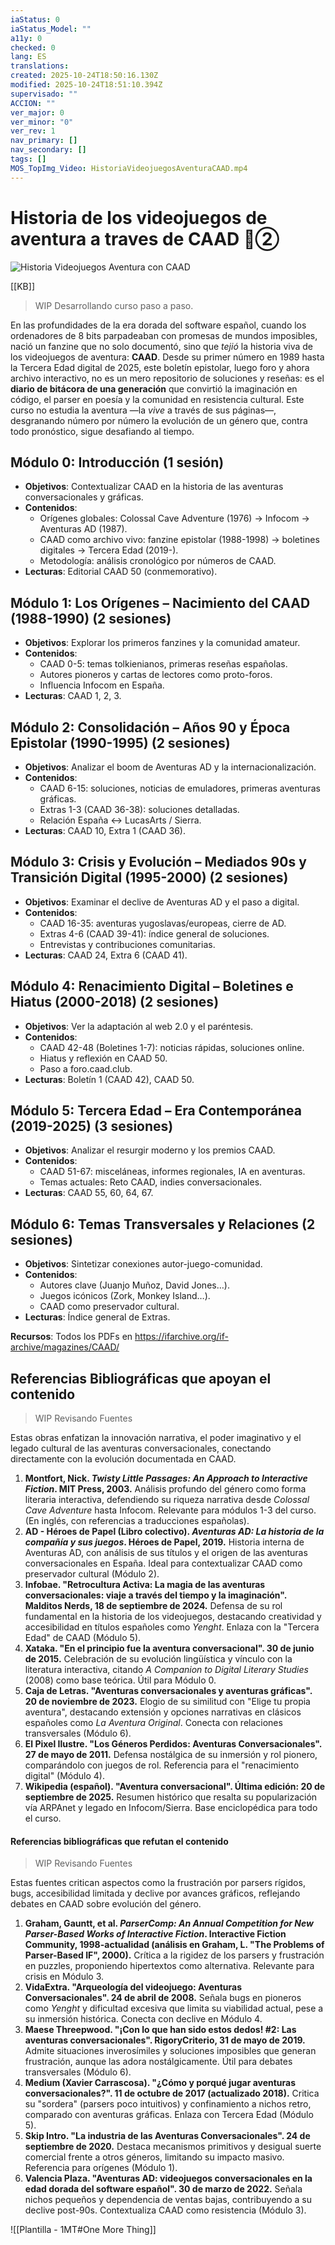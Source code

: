 ```yaml
---
iaStatus: 0
iaStatus_Model: ""
a11y: 0
checked: 0
lang: ES
translations:
created: 2025-10-24T18:50:16.130Z
modified: 2025-10-24T18:51:10.394Z
supervisado: ""
ACCION: ""
ver_major: 0
ver_minor: "0"
ver_rev: 1
nav_primary: []
nav_secondary: []
tags: []
MOS_TopImg_Video: HistoriaVideojuegosAventuraCAAD.mp4
---
```

# Historia de los videojuegos de aventura a traves de CAAD  🔴②

![Historia Videojuegos Aventura con CAAD](PublicBrain/_resources/18713be6c249379ca3b76cdf6731942e_MD5.jpg)

[[KB]]

> WIP Desarrollando curso paso a paso.

En las profundidades de la era dorada del software español, cuando los ordenadores de 8 bits parpadeaban con promesas de mundos imposibles, nació un fanzine que no solo documentó, sino que *tejió* la historia viva de los videojuegos de aventura: **CAAD**. Desde su primer número en 1989 hasta la Tercera Edad digital de 2025, este boletín epistolar, luego foro y ahora archivo interactivo, no es un mero repositorio de soluciones y reseñas: es el **diario de bitácora de una generación** que convirtió la imaginación en código, el parser en poesía y la comunidad en resistencia cultural. Este curso no estudia la aventura —la *vive* a través de sus páginas—, desgranando número por número la evolución de un género que, contra todo pronóstico, sigue desafiando al tiempo.

## Módulo 0: Introducción (1 sesión)
- **Objetivos**: Contextualizar CAAD en la historia de las aventuras conversacionales y gráficas.
- **Contenidos**:
  - Orígenes globales: Colossal Cave Adventure (1976) → Infocom → Aventuras AD (1987).
  - CAAD como archivo vivo: fanzine epistolar (1988-1998) → boletines digitales → Tercera Edad (2019-).
  - Metodología: análisis cronológico por números de CAAD.
- **Lecturas**: Editorial CAAD 50 (conmemorativo).


## Módulo 1: Los Orígenes – Nacimiento del CAAD (1988-1990) (2 sesiones)
- **Objetivos**: Explorar los primeros fanzines y la comunidad amateur.
- **Contenidos**:
  - CAAD 0-5: temas tolkienianos, primeras reseñas españolas.
  - Autores pioneros y cartas de lectores como proto-foros.
  - Influencia Infocom en España.
- **Lecturas**: CAAD 1, 2, 3.

## Módulo 2: Consolidación – Años 90 y Época Epistolar (1990-1995) (2 sesiones)
- **Objetivos**: Analizar el boom de Aventuras AD y la internacionalización.
- **Contenidos**:
  - CAAD 6-15: soluciones, noticias de emuladores, primeras aventuras gráficas.
  - Extras 1-3 (CAAD 36-38): soluciones detalladas.
  - Relación España ↔ LucasArts / Sierra.
- **Lecturas**: CAAD 10, Extra 1 (CAAD 36).


## Módulo 3: Crisis y Evolución – Mediados 90s y Transición Digital (1995-2000) (2 sesiones)
- **Objetivos**: Examinar el declive de Aventuras AD y el paso a digital.
- **Contenidos**:
  - CAAD 16-35: aventuras yugoslavas/europeas, cierre de AD.
  - Extras 4-6 (CAAD 39-41): índice general de soluciones.
  - Entrevistas y contribuciones comunitarias.
- **Lecturas**: CAAD 24, Extra 6 (CAAD 41).

## Módulo 4: Renacimiento Digital – Boletines e Hiatus (2000-2018) (2 sesiones)
- **Objetivos**: Ver la adaptación al web 2.0 y el paréntesis.
- **Contenidos**:
  - CAAD 42-48 (Boletines 1-7): noticias rápidas, soluciones online.
  - Hiatus y reflexión en CAAD 50.
  - Paso a foro.caad.club.
- **Lecturas**: Boletín 1 (CAAD 42), CAAD 50.

## Módulo 5: Tercera Edad – Era Contemporánea (2019-2025) (3 sesiones)
- **Objetivos**: Analizar el resurgir moderno y los premios CAAD.
- **Contenidos**:
  - CAAD 51-67: misceláneas, informes regionales, IA en aventuras.
  - Temas actuales: Reto CAAD, indies conversacionales.
- **Lecturas**: CAAD 55, 60, 64, 67.

## Módulo 6: Temas Transversales y Relaciones (2 sesiones)
- **Objetivos**: Sintetizar conexiones autor-juego-comunidad.
- **Contenidos**:
  - Autores clave (Juanjo Muñoz, David Jones…).
  - Juegos icónicos (Zork, Monkey Island…).
  - CAAD como preservador cultural.
- **Lecturas**: Índice general de Extras.

**Recursos**: Todos los PDFs en https://ifarchive.org/if-archive/magazines/CAAD/

## Referencias Bibliográficas que apoyan el contenido

> WIP Revisando Fuentes

Estas obras enfatizan la innovación narrativa, el poder imaginativo y el legado cultural de las aventuras conversacionales, conectando directamente con la evolución documentada en CAAD.

1. **Montfort, Nick. _Twisty Little Passages: An Approach to Interactive Fiction_. MIT Press, 2003.** Análisis profundo del género como forma literaria interactiva, defendiendo su riqueza narrativa desde _Colossal Cave Adventure_ hasta Infocom. Relevante para módulos 1-3 del curso. (En inglés, con referencias a traducciones españolas).
2. **AD - Héroes de Papel (Libro colectivo). _Aventuras AD: La historia de la compañía y sus juegos_. Héroes de Papel, 2019.** Historia interna de Aventuras AD, con análisis de sus títulos y el origen de las aventuras conversacionales en España. Ideal para contextualizar CAAD como preservador cultural (Módulo 2).
3. **Infobae. "Retrocultura Activa: La magia de las aventuras conversacionales: viaje a través del tiempo y la imaginación". Malditos Nerds, 18 de septiembre de 2024.** Defensa de su rol fundamental en la historia de los videojuegos, destacando creatividad y accesibilidad en títulos españoles como _Yenght_. Enlaza con la "Tercera Edad" de CAAD (Módulo 5).
4. **Xataka. "En el principio fue la aventura conversacional". 30 de junio de 2015.** Celebración de su evolución lingüística y vínculo con la literatura interactiva, citando _A Companion to Digital Literary Studies_ (2008) como base teórica. Útil para Módulo 0.
5. **Caja de Letras. "Aventuras conversacionales y aventuras gráficas". 20 de noviembre de 2023.** Elogio de su similitud con "Elige tu propia aventura", destacando extensión y opciones narrativas en clásicos españoles como _La Aventura Original_. Conecta con relaciones transversales (Módulo 6).
6. **El Pixel Ilustre. "Los Géneros Perdidos: Aventuras Conversacionales". 27 de mayo de 2011.** Defensa nostálgica de su inmersión y rol pionero, comparándolo con juegos de rol. Referencia para el "renacimiento digital" (Módulo 4).
7. **Wikipedia (español). "Aventura conversacional". Última edición: 20 de septiembre de 2025.** Resumen histórico que resalta su popularización vía ARPAnet y legado en Infocom/Sierra. Base enciclopédica para todo el curso.

#### Referencias bibliográficas que refutan el contenido

> WIP Revisando Fuentes

Estas fuentes critican aspectos como la frustración por parsers rígidos, bugs, accesibilidad limitada y declive por avances gráficos, reflejando debates en CAAD sobre evolución del género.

1. **Graham, Gauntt, et al. _ParserComp: An Annual Competition for New Parser-Based Works of Interactive Fiction_. Interactive Fiction Community, 1998-actualidad (análisis en Graham, L. "The Problems of Parser-Based IF", 2000).** Crítica a la rigidez de los parsers y frustración en puzzles, proponiendo hipertextos como alternativa. Relevante para crisis en Módulo 3.
2. **VidaExtra. "Arqueología del videojuego: Aventuras Conversacionales". 24 de abril de 2008.** Señala bugs en pioneros como _Yenght_ y dificultad excesiva que limita su viabilidad actual, pese a su inmersión histórica. Conecta con declive en Módulo 4.
3. **Maese Threepwood. "¡Con lo que han sido estos dedos! #2: Las aventuras conversacionales". RigoryCriterio, 31 de mayo de 2019.** Admite situaciones inverosímiles y soluciones imposibles que generan frustración, aunque las adora nostálgicamente. Útil para debates transversales (Módulo 6).
4. **Medium (Xavier Carrascosa). "¿Cómo y porqué jugar aventuras conversacionales?". 11 de octubre de 2017 (actualizado 2018).** Critica su "sordera" (parsers poco intuitivos) y confinamiento a nichos retro, comparado con aventuras gráficas. Enlaza con Tercera Edad (Módulo 5).
5. **Skip Intro. "La industria de las Aventuras Conversacionales". 24 de septiembre de 2020.** Destaca mecanismos primitivos y desigual suerte comercial frente a otros géneros, limitando su impacto masivo. Referencia para orígenes (Módulo 1).
6. **Valencia Plaza. "Aventuras AD: videojuegos conversacionales en la edad dorada del software español". 30 de marzo de 2022.** Señala nichos pequeños y dependencia de ventas bajas, contribuyendo a su declive post-90s. Contextualiza CAAD como resistencia (Módulo 3).


![[Plantilla - 1MT#One More Thing]]
